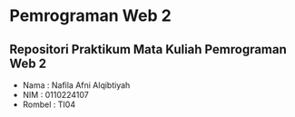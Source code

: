 # Pemrograman Web 2
## Repositori Praktikum Mata Kuliah Pemrograman Web 2
- Nama : Nafila Afni Alqibtiyah
- NIM : 0110224107
- Rombel : TI04
